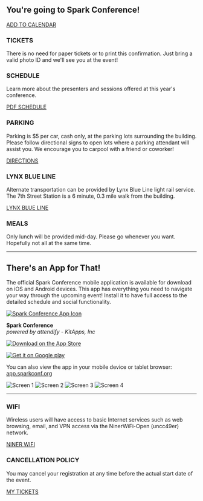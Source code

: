 ## You're going to Spark Conference!

[ADD TO CALENDAR]()

### TICKETS

There is no need for paper tickets or to print this confirmation. Just bring a valid photo ID and we'll see you at the event!

### SCHEDULE

Learn more about the presenters and sessions offered at this year's conference.

[PDF SCHEDULE](http://sparkconf.org/s/Spark-Conference-2015-Schedule.pdf)

### PARKING

Parking is $5 per car, cash only, at the parking lots surrounding the building. Please follow directional signs to open lots where a parking attendant will assist you. We encourage you to carpool with a friend or coworker!

[DIRECTIONS](http://sparkconf.org/s/Parking-Map-and-Instructions.pdf)

### LYNX BLUE LINE

Alternate transportation can be provided by Lynx Blue Line light rail service. The 7th Street Station is a 6 minute, 0.3 mile walk from the building.

[LYNX BLUE LINE](http://charmeck.org/city/charlotte/cats/lynx/Pages/default.aspx)

### MEALS

Only lunch will be provided mid-day. Please go whenever you want. Hopefully not all at the same time.

---

## There's an App for That!

The official Spark Conference mobile application is available for download on iOS and Android devices. This app has everything you need to navigate your way through the upcoming event! Install it to have full access to the detailed schedule and social functionality.

[![Spark Conference App Icon](https://raw.githubusercontent.com/SparkConfOrg/website-backup/2015/Pages/Images/Confirmation/App-Icon.png)](https://hub.attendify.com/shares/g8yqgk/)

**Spark Conference**<br />
*powered by attendify - KitApps, Inc*

[![Download on the App Store](https://raw.githubusercontent.com/SparkConfOrg/website-backup/2015/Pages/Images/Confirmation/appstore-iphone.png)](https://itunes.apple.com/WebObjects/MZStore.woa/wa/viewSoftware?id=986980920&mt=8)

[![Get it on Google play](https://raw.githubusercontent.com/SparkConfOrg/website-backup/2015/Pages/Images/Confirmation/appstore-android.png)](https://play.google.com/store/apps/details?id=com.attendify.confg8yqgk)

You can also view the app in your mobile device or tablet browser: [app.sparkconf.org](http://app.sparkconf.org/)

![Screen 1](https://raw.githubusercontent.com/SparkConfOrg/website-backup/2015/Pages/Images/Confirmation/screen1_568x568.jpeg)
![Screen 2](https://raw.githubusercontent.com/SparkConfOrg/website-backup/2015/Pages/Images/Confirmation/screen2_568x568.jpeg)
![Screen 3](https://raw.githubusercontent.com/SparkConfOrg/website-backup/2015/Pages/Images/Confirmation/screen3_568x568.jpeg)
![Screen 4](https://raw.githubusercontent.com/SparkConfOrg/website-backup/2015/Pages/Images/Confirmation/screen4_568x568.jpeg)

---

### WIFI

Wireless users will have access to basic Internet services such as web browsing, email, and VPN access via the NinerWiFi-Open (uncc49er) network.

[NINER WIFI](http://centercity.uncc.edu/sites/centercity.uncc.edu/files/media/WiFi.pdf)

### CANCELLATION POLICY

You may cancel your registration at any time before the actual start date of the event.

[MY TICKETS](https://www.eventbrite.com/mytickets/)
